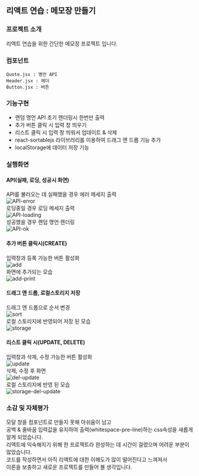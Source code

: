 ## 리액트 연습 : 메모장 만들기
### 프로젝트 소개
리액트 연습을 위한 간단한 메모장 프로젝트 입니다.
### 컴포넌트
```
Quote.jsx : 명언 API
Header.jsx : 헤더
Button.jsx : 버튼
```
### 기능구현
- 랜덤 명언 API 초기 렌더링시 한번만 출력
- 추가 버튼 클릭 시 입력 창 띄우기
- 리스트 클릭 시 입력 창 띄워서 업데이트 & 삭제
- react-sortablejs 라이브러리를 이용하여 드래그 앤 드롭 기능 추가
- localStorage에 데이터 저장 기능
### 실행화면
#### API(실패, 로딩, 성공시 화면)
API를 불러오는 데 실패했을 경우 에러 메세지 출력  
![API-error](https://github.com/koinoniays2/NotePad-prj/assets/150204668/1c9724ab-dd78-4c2a-a09b-ea5fb9a88d4a)  
로딩중일 경우 로딩 메세지 출력  
![API-loading](https://github.com/koinoniays2/NotePad-prj/assets/150204668/f3b011ce-f35a-4188-846c-c05a1af51a0d)  
성공했을 경우 랜덤 명언 렌더링  
![API-ok](https://github.com/koinoniays2/NotePad-prj/assets/150204668/94db438e-21f9-49f3-8664-f3877e245016)  
#### 추가 버튼 클릭시(CREATE)
입력창과 등록 가능한 버튼 활성화  
![add](https://github.com/koinoniays2/NotePad-prj/assets/150204668/fc33bb1f-fa4d-4bcd-b42d-d3ae06e458f0)  
화면에 추가되는 모습  
![add-print](https://github.com/koinoniays2/NotePad-prj/assets/150204668/cebc8cb9-bb5b-4d15-afe3-13eceb37ffd4)  
#### 드래그 앤 드롭, 로컬스토리지 저장
드래그 앤 드롭으로 순서 변경  
![sort](https://github.com/koinoniays2/NotePad-prj/assets/150204668/d3ea8d7e-8394-41d0-9c48-12faa1f7e631)  
로컬 스토리지에 반영되어 저장 된 모습  
![storage](https://github.com/koinoniays2/NotePad-prj/assets/150204668/abe4fa51-f200-4c90-9f95-4949c5961428)  
#### 리스트 클릭 시(UPDATE, DELETE)
입력창과 삭제, 수정 가능한 버튼 활성화  
![update](https://github.com/koinoniays2/NotePad-prj/assets/150204668/62d8fd96-79df-4a0b-bae0-b7d6fac1d9ea)  
삭제, 수정 후 화면  
![del-update](https://github.com/koinoniays2/NotePad-prj/assets/150204668/081053ef-b383-44e0-a9a3-716a18babd6a)  
로컬 스토리지에 반영 된 모습  
![storage-del-update](https://github.com/koinoniays2/NotePad-prj/assets/150204668/9b69ff4f-c724-48e5-b458-7f181b877629)  
### 소감 및 자체평가
모달 창을 컴포넌트로 만들지 못해 아쉬움이 남고  
공백 & 줄바꿈 입력값을 유지하여 출력(whitespace-pre-line)하는 css속성을 새롭게 알게 되었습니다.  
리액트에 익숙해지기 위해 한 프로젝트라 완성하는 데 시간이 걸렸으며 어려운 부분이 많았습니다.  
코드를 작성하면서 아직 리액트에 대한 이해도가 많이 떨어진다고 느껴져서  
이론을 보충하고 새로운 프로젝트를 만들어 볼 생각입니다.

<!-- 예외처리 방법 참고 : https://velog.io/@dom_hxrdy/React-fetch%ED%96%88%EC%9D%84-%EB%95%8C-%EC%98%88%EC%99%B8%EC%B2%98%EB%A6%AC%ED%95%98%EA%B8%B0 -->
